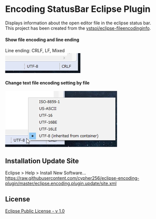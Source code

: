 # Encoding StatusBar Eclipse Plugin
Displays information about the open editor file in the eclipse status bar.  
This project has been created from the [ystsoi/eclipse-fileencodinginfo](https://github.com/ystsoi/eclipse-fileencodinginfo).  

#### Show file encoding and line ending
Line ending: CRLF, LF, Mixed  
![](image/encoding.jpg)  

#### Change text file encoding setting by file
![](image/encoding_select.jpg)  

## Installation Update Site
Eclipse > Help > Install New Software...  
https://raw.githubusercontent.com/cypher256/eclipse-encoding-plugin/master/eclipse.encoding.plugin.update/site.xml

## License
[Eclipse Public License - v 1.0](https://www.eclipse.org/legal/epl-v10.html)
